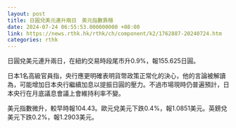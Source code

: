 ```yaml
---
layout: post
title: 日圓兌美元連升兩日　美元指數靠穩
date: 2024-07-24 06:55:53.000000000 +08:00
link: https://news.rthk.hk/rthk/ch/component/k2/1762887-20240724.htm
categories: rthk
---
```


日圓兌美元連升兩日，在紐約交易時段尾市升0.9%，報155.625日圓。

日本1名高級官員指，央行應更明確表明貨幣政策正常化的決心，他的言論被解讀為，可能增加日本央行繼續加息以提振日圓的壓力。不過市場現時仍普遍預計，日本央行在月底議息會議上會維持利率不變。 

美元指數微升，較早時報104.43。歐元兌美元下跌0.4%，報1.0851美元。英鎊兌美元下跌0.2%，報1.2903美元。
